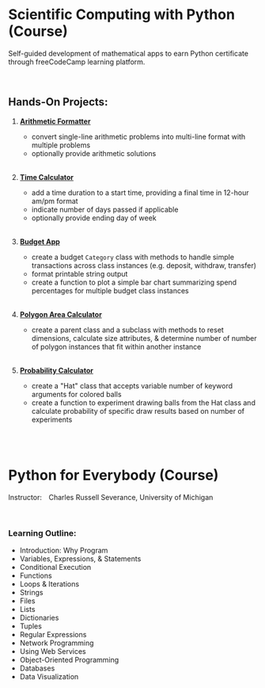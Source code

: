 # Scientific Computing with Python (Course)

Self-guided development of mathematical apps to earn Python certificate through freeCodeCamp learning platform.

<br/>

## Hands-On Projects:
1. [**Arithmetic Formatter**](https://github.com/williamlewis/fcc-sci-comp-w-python/tree/main/Project%2001%20-%20Arithmetic%20Formatter)
    - convert single-line arithmetic problems into multi-line format with multiple problems
    - optionally provide arithmetic solutions
    
    <br/>
2. [**Time Calculator**](https://github.com/williamlewis/fcc-sci-comp-w-python/tree/main/Project%2002%20-%20Time%20Calculator)
    - add a time duration to a start time, providing a final time in 12-hour am/pm format
    - indicate number of days passed if applicable
    - optionally provide ending day of week
    <br/>
3. [**Budget App**](https://github.com/williamlewis/fcc-sci-comp-w-python/tree/main/Project%2003%20-%20Budget%20App)
    - create a budget `Category` class with methods to handle simple transactions across class instances (e.g. deposit, withdraw, transfer)
    - format printable string output
    - create a function to plot a simple bar chart summarizing spend percentages for multiple budget class instances
    
    <br/>
4. [**Polygon Area Calculator**](https://github.com/williamlewis/fcc-sci-comp-w-python/tree/main/Project%2004%20-%20Polygon%20Area%20Calculator)
    - create a parent class and a subclass with methods to reset dimensions, calculate size attributes, & determine number of number of polygon instances that fit within another instance
    
    <br/>
5. [**Probability Calculator**](https://github.com/williamlewis/fcc-sci-comp-w-python/tree/main/Project%2005%20-%20Probability%20Calculator)
    - create a "Hat" class that accepts variable number of keyword arguments for colored balls
    - create a function to experiment drawing balls from the Hat class and calculate probability of specific draw results based on number of experiments
<br/>
<br/>


# Python for Everybody (Course)
Instructor: Charles Russell Severance, University of Michigan

<br/>

### Learning Outline:
- Introduction:  Why Program
- Variables, Expressions, & Statements
- Conditional Execution
- Functions
- Loops & Iterations
- Strings
- Files
- Lists
- Dictionaries
- Tuples
- Regular Expressions
- Network Programming
- Using Web Services
- Object-Oriented Programming
- Databases
- Data Visualization
<br/>

